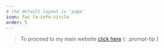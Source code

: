 ```yaml
---
# the default layout is 'page'
icon: fas fa-info-circle
order: 5
---
```


> To proceed to my main website [click here](https://marsblars.dev/)
{: .prompt-tip }
